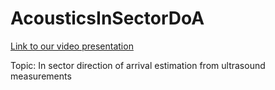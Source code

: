 # AcousticsInSectorDoA
[Link to our video presentation](https://www.google.com)

Topic: In sector direction of arrival estimation from ultrasound measurements
